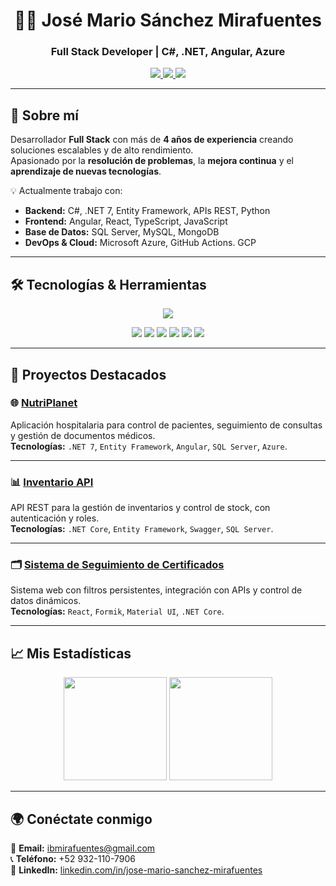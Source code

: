 <h1 align="center">👨‍💻 José Mario Sánchez Mirafuentes</h1>
<h3 align="center">Full Stack Developer | C#, .NET, Angular, Azure</h3>

<p align="center">
  <a href="mailto:ibmirafuentes@gmail.com">
    <img src="https://img.shields.io/badge/Email-Contact%20Me-red?style=for-the-badge&logo=gmail&logoColor=white"/>
  </a>
  <a href="https://github.com/JMarioMirafuentes">
    <img src="https://img.shields.io/badge/GitHub-JMarioMirafuentes-181717?style=for-the-badge&logo=github"/>
  </a>
  <img src="https://img.shields.io/badge/Phone-%2B52%20932--110--7906-blue?style=for-the-badge&logo=phone&logoColor=white"/>
</p>

---

## 🚀 Sobre mí
Desarrollador **Full Stack** con más de **4 años de experiencia** creando soluciones escalables y de alto rendimiento.  
Apasionado por la **resolución de problemas**, la **mejora continua** y el **aprendizaje de nuevas tecnologías**.  

💡 Actualmente trabajo con:
- **Backend:** C#, .NET 7, Entity Framework, APIs REST, Python
- **Frontend:** Angular, React, TypeScript, JavaScript
- **Base de Datos:** SQL Server, MySQL, MongoDB
- **DevOps & Cloud:** Microsoft Azure, GitHub Actions. GCP

---

## 🛠 Tecnologías & Herramientas
<p align="center">
  <!-- Skillicons soportados -->
  <img src="https://skillicons.dev/icons?i=cs,dotnet,angular,react,ts,js,html,css,bootstrap,py,java,nodejs,azure,mysql,postgres,git,github,linux,windows,docker,tailwind,gcp,nginx,selenium" />
</p>

<p align="center">
  <!-- Shields.io para los que no están en skillicons -->
  <img src="https://img.shields.io/badge/SQL%20Server-CC2927?style=for-the-badge&logo=microsoftsqlserver&logoColor=white"/>
  <img src="https://img.shields.io/badge/Ionos-003366?style=for-the-badge&logo=ionos&logoColor=white"/>
  <img src="https://img.shields.io/badge/Windows%20Server-0078D6?style=for-the-badge&logo=windows&logoColor=white"/>
  <img src="https://img.shields.io/badge/IIS-0078D6?style=for-the-badge&logo=microsoft&logoColor=white"/>
  <img src="https://img.shields.io/badge/Apache-D22128?style=for-the-badge&logo=apache&logoColor=white"/>
  <img src="https://img.shields.io/badge/Power%20BI-F2C811?style=for-the-badge&logo=powerbi&logoColor=black"/>
</p>

---

## 📌 Proyectos Destacados

### 🌐 [NutriPlanet](https://github.com/JMarioMirafuentes/NutriPlanet)
Aplicación hospitalaria para control de pacientes, seguimiento de consultas y gestión de documentos médicos.  
**Tecnologías:** `.NET 7`, `Entity Framework`, `Angular`, `SQL Server`, `Azure`.

---

### 📊 [Inventario API](https://github.com/JMarioMirafuentes/InventarioAPI)
API REST para la gestión de inventarios y control de stock, con autenticación y roles.  
**Tecnologías:** `.NET Core`, `Entity Framework`, `Swagger`, `SQL Server`.

---

### 🗂 [Sistema de Seguimiento de Certificados](#)
Sistema web con filtros persistentes, integración con APIs y control de datos dinámicos.  
**Tecnologías:** `React`, `Formik`, `Material UI`, `.NET Core`.

---

## 📈 Mis Estadísticas
<p align="center">
  <img src="https://github-readme-stats.vercel.app/api?username=JMarioMirafuentes&show_icons=true&theme=tokyonight&count_private=true" height="165" />
  <img src="https://github-readme-stats.vercel.app/api/top-langs/?username=JMarioMirafuentes&layout=compact&theme=tokyonight" height="165" />
</p>

---

## 🌍 Conéctate conmigo
📧 **Email:** ibmirafuentes@gmail.com  
📞 **Teléfono:** +52 932-110-7906  
🔗 **LinkedIn:** [linkedin.com/in/jose-mario-sanchez-mirafuentes](https://linkedin.com/in/jose-mario-sanchez-mirafuentes)  
